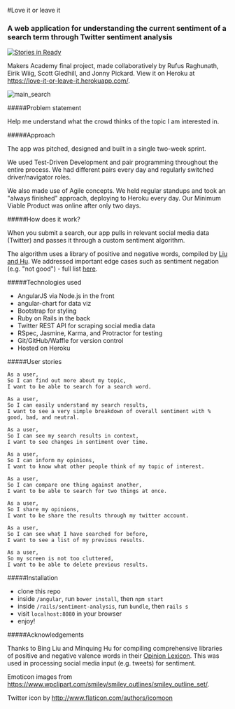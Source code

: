 #Love it or leave it
### A web application for understanding the current sentiment of a search term through Twitter sentiment analysis

[![Stories in Ready](https://badge.waffle.io/rufusraghunath/crowdsource-due-diligence.png?label=ready&title=Ready)](http://waffle.io/rufusraghunath/crowdsource-due-diligence)

Makers Academy final project, made collaboratively by Rufus Raghunath, Eirik Wiig, Scott Gledhill, and Jonny Pickard. View it on Heroku at https://love-it-or-leave-it.herokuapp.com/.

![main_search](/angular/app/images/screenshots/main_search.png)

#####Problem statement

Help me understand what the crowd thinks of the topic I am interested in.

#####Approach

The app was pitched, designed and built in a single two-week sprint.

We used Test-Driven Development and pair programming throughout the entire process. We had different pairs every day and regularly switched driver/navigator roles.

We also made use of Agile concepts. We held regular standups and took an "always finished" approach, deploying to Heroku every day. Our Minimum Viable Product was online after only two days.

#####How does it work?

When you submit a search, our app pulls in relevant social media data (Twitter) and passes it through a custom sentiment algorithm.

The algorithm uses a library of positive and negative words, compiled by <a href="https://www.cs.uic.edu/~liub/FBS/sentiment-analysis.html#lexicon">Liu and Hu</a>. We addressed important edge cases such as sentiment negation (e.g. "not good") - full list <a href="https://github.com/rufusraghunath/crowdsource-due-diligence/blob/development/edge_cases.md">here</a>.

#####Technologies used

- AngularJS via Node.js in the front
- angular-chart for data viz
- Bootstrap for styling
- Ruby on Rails in the back
- Twitter REST API for scraping social media data
- RSpec, Jasmine, Karma, and Protractor for testing
- Git/GitHub/Waffle for version control
- Hosted on Heroku

#####User stories

```
As a user,
So I can find out more about my topic,
I want to be able to search for a search word.
```
```
As a user,
So I can easily understand my search results,
I want to see a very simple breakdown of overall sentiment with % good, bad, and neutral.
```
```
As a user,
So I can see my search results in context,
I want to see changes in sentiment over time.
```
```
As a user,
So I can inform my opinions,
I want to know what other people think of my topic of interest.
```
```
As a user,
So I can compare one thing against another,
I want to be able to search for two things at once.
```
```
As a user,
So I share my opinions,
I want to be share the results through my twitter account.
```
```
As a user,
So I can see what I have searched for before,
I want to see a list of my previous results.
```
```
As a user,
So my screen is not too cluttered,
I want to be able to delete previous results.
```

#####Installation
- clone this repo
- inside ```/angular```, run ```bower install```, then ```npm start```
- inside ```/rails/sentiment-analysis```, run ```bundle```, then ```rails s```
- visit ```localhost:8080``` in your browser
- enjoy!

#####Acknowledgements

Thanks to Bing Liu and Minquing Hu for compiling comprehensive libraries of positive and negative valence words in their <a href='https://www.cs.uic.edu/~liub/FBS/sentiment-analysis.html#lexicon'>Opinion Lexicon</a>. This was used in processing social media input (e.g. tweets) for sentiment.

Emoticon images from https://www.wpclipart.com/smiley/smiley_outlines/smiley_outline_set/.

Twitter icon by http://www.flaticon.com/authors/icomoon
